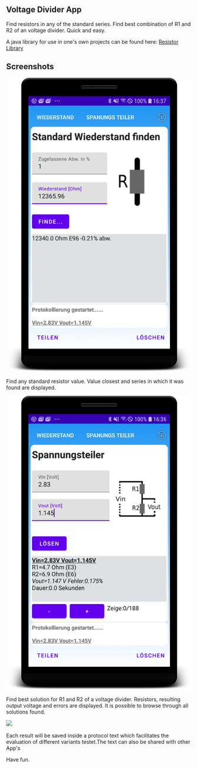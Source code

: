 Voltage Divider App
-------------------
Find resistors in any of the standard series. Find best combination of R1 and R2 of an voltage divider. Quick and easy.

A java library for use in one's own projects can be found here:
[Resistor Library](https://github.com/codingbychanche/resistors)

Screenshots
-----------
![](screenshots/findResistor.png)

Find any standard resistor value. Value closest and series in which it was found are displayed.

![](screenshots/divider.png)

Find best solution for R1 and R2 of a voltage divider. Resistors, resulting output voltage and errors are displayed. It is possible to browse through all solutions found.

![](protocol.png)

Each result will be saved inside a protocol text which facilitates the evaluation of different variants testet.The text can also be shared with other App's

Have fun.
